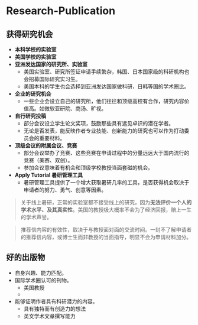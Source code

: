 # Research-Publication

## 获得研究机会 ##

- **本科学校的实验室**
- **美国学校的实验室**
- **亚洲发达国家的研究所、实验室**
  - 美国实验室、研究所签证申请手续繁杂，韩国、日本国家级的科研机构也会招募国际研究实习生。
  - 美国本科的学生也会选择到亚洲发达国家做科研，日韩等国的学术圈比。
- **企业的研究机会**
  - 一些企业会设立自己的研究所，他们往往和顶级高校有合作，研究内容价值高。如微软亚研院、商汤、旷视。
- **自行研究投稿**
  - 部分会议设立学生论文奖项，鼓励那些具有远见卓识的潜在学者。
  - 无论是否发表，能反映作者专业技能、创新能力的研究也可以作为打动委员会的重要材料。
- **顶级会议的附属会议、竞赛**
  - 部分会议举办了竞赛、这些竞赛在申请过程中的分量远远大于国内流行的竞赛（美赛、双创）。
  - 参加会议意味着有机会和顶级学校教授当面套磁的机会。
- **Apply Tutorial 暑研管理工具**
  - 暑研管理工具提供了一个增大获取暑研几率的工具，是否获得机会取决于申请者的努力、勇气、创意等因素。


> 关于线上暑研，正常的实验室都不接受线上的研究，因为**无法评价一个人的学术水平、及其真实性**。美国的教授极大概率不会为了经济回报，赔上一生的学术声誉。

> 推荐信内容的有效性，取决于与教授面对面的交流时间。一封不了解申请者的推荐信内容，或博士生而非教授的当面指导，明显不会为申请材料加分。

## 好的出版物 ##
- 自身兴趣、能力匹配。
- 国际学术圈认可的刊物。
  - 美国教授
  - 
- 能够证明作者具有科研潜力的内容。
  - 具有独特而有创造力的想法
  - 英文学术文章撰写能力
